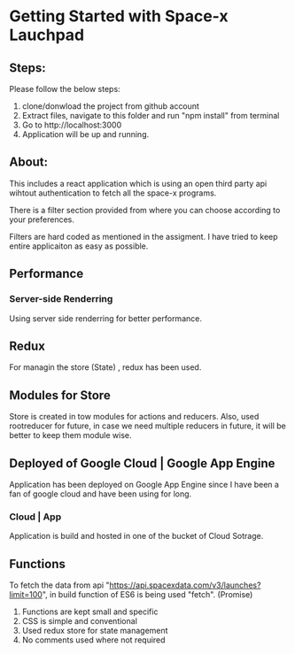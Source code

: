 # Getting Started with Space-x Lauchpad 

## Steps: 
Please follow the below steps: 

1. clone/donwload the project from github account 
2. Extract files, navigate to this folder and run "npm install" from terminal
3. Go to http://localhost:3000
4. Application will be up and running.

## About:
This includes a react application which is using an open third party api wihtout authentication to fetch all the space-x programs.

There is a filter section provided from where you can choose according to your preferences.

Filters are hard coded as mentioned in the assigment. I have tried to keep entire applicaiton as easy as possible. 

## Performance
### Server-side Renderring
Using server side renderring for better performance. 

## Redux
For managin the store (State) , redux has been used.

## Modules for Store
Store is created in tow modules for actions and reducers. Also, used rootreducer for future, in case we need multiple reducers in future, it will be better to keep them module wise.

## Deployed of Google Cloud | Google App Engine
Application has been deployed on Google App Engine since I have been a fan of google cloud and have been using for long. 

### Cloud | App 
Application is build and hosted in one of the bucket of Cloud Sotrage.

## Functions
To fetch the data from api "https://api.spacexdata.com/v3/launches?limit=100", in build function of ES6 is being used "fetch". (Promise)

1. Functions are kept small and specific
2. CSS is simple and conventional 
3. Used redux store for state management
4. No comments used where not required



